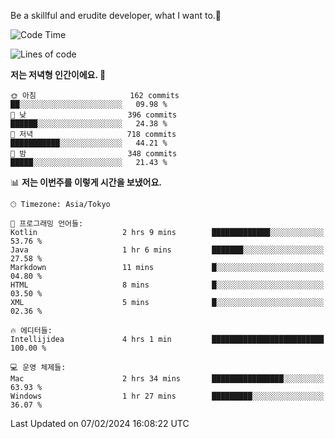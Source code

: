 Be a skillful and erudite developer, what I want to.👶

<!--START_SECTION:waka-->
![Code Time](http://img.shields.io/badge/Code%20Time-429%20hrs%2058%20mins-blue)

![Lines of code](https://img.shields.io/badge/%EC%A0%80%EB%8A%94%20%EC%97%AC%ED%83%9C%EA%B9%8C%EC%A7%80%20-756.5%20thousand%20%EC%A4%84%EC%9D%98%20%EC%BD%94%EB%93%9C%EB%A5%BC%20%EC%9E%91%EC%84%B1%ED%96%88%EC%96%B4%EC%9A%94.-blue)

**저는 저녁형 인간이에요. 🦉** 

```text
🌞 아침                     162 commits         ██░░░░░░░░░░░░░░░░░░░░░░░   09.98 % 
🌆 낮　                     396 commits         ██████░░░░░░░░░░░░░░░░░░░   24.38 % 
🌃 저녁                     718 commits         ███████████░░░░░░░░░░░░░░   44.21 % 
🌙 밤　                     348 commits         █████░░░░░░░░░░░░░░░░░░░░   21.43 % 
```


📊 **저는 이번주를 이렇게 시간을 보냈어요.** 

```text
🕑︎ Timezone: Asia/Tokyo

💬 프로그래밍 언어들: 
Kotlin                   2 hrs 9 mins        █████████████░░░░░░░░░░░░   53.76 % 
Java                     1 hr 6 mins         ███████░░░░░░░░░░░░░░░░░░   27.58 % 
Markdown                 11 mins             █░░░░░░░░░░░░░░░░░░░░░░░░   04.80 % 
HTML                     8 mins              █░░░░░░░░░░░░░░░░░░░░░░░░   03.50 % 
XML                      5 mins              █░░░░░░░░░░░░░░░░░░░░░░░░   02.36 % 

🔥 에디터들: 
Intellijidea             4 hrs 1 min         █████████████████████████   100.00 % 

💻 운영 체제들: 
Mac                      2 hrs 34 mins       ████████████████░░░░░░░░░   63.93 % 
Windows                  1 hr 27 mins        █████████░░░░░░░░░░░░░░░░   36.07 % 
```


 Last Updated on 07/02/2024 16:08:22 UTC
<!--END_SECTION:waka-->
